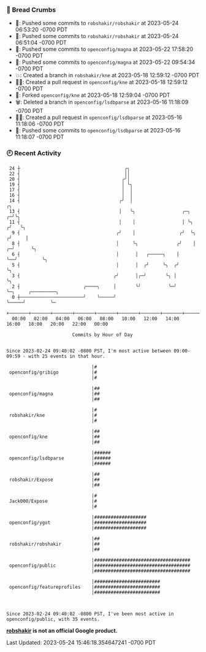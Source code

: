 ### 🍞 Bread Crumbs

 * 🚢: Pushed some commits to `robshakir/robshakir` at 2023-05-24 06:53:20 -0700 PDT
 * 🚢: Pushed some commits to `robshakir/robshakir` at 2023-05-24 06:51:04 -0700 PDT
 * 🚢: Pushed some commits to `openconfig/magna` at 2023-05-22 17:58:20 -0700 PDT
 * 🚢: Pushed some commits to `openconfig/magna` at 2023-05-22 09:54:34 -0700 PDT
 * 💥: Created a branch in `robshakir/kne` at 2023-05-18 12:59:12 -0700 PDT
 * ✍🏼: Created a pull request in `openconfig/kne` at 2023-05-18 12:59:12 -0700 PDT
 * 🍴: Forked `openconfig/kne` at 2023-05-18 12:59:04 -0700 PDT
 * 🗑: Deleted a branch in `openconfig/lsdbparse` at 2023-05-16 11:18:09 -0700 PDT
 * ✍🏼: Created a pull request in `openconfig/lsdbparse` at 2023-05-16 11:18:06 -0700 PDT
 * 🚢: Pushed some commits to `openconfig/lsdbparse` at 2023-05-16 11:18:07 -0700 PDT

### 🕘 Recent Activity
```
 24 ┼                                      ╭╮
 22 ┤                                      ││
 20 ┤                                     ╭╯│
 19 ┤                                     │ ╰╮
 17 ┤                                     │  │
 16 ┤                                     │  │
 14 ┤                                    ╭╯  │                               ╭╮
 13 ┤                                    │   ╰╮                 ╭─╮        ╭─╯╰╮
 11 ┤                                    │    │                 │ ╰╮      ╭╯   ╰╮
  9 ┤                                   ╭╯    │                ╭╯  ╰╮    ╭╯     │
  8 ┤                                   │     ╰╮              ╭╯    │  ╭─╯      ╰╮
  6 ┤                                   │      │   ╭─────╮    │     ╰──╯         ╰╮
  5 ┤                                   │      │  ╭╯     ╰╮  ╭╯                   ╰╮
  3 ┤                                  ╭╯      │╭─╯       ╰╮ │                     ╰╮
  2 ┤                       ╭────╮     │       ╰╯          ╰─╯                      ╰─╮     ╭─────────╮
  0 ┼───────────────────────╯    ╰─────╯                                              ╰─────╯         ╰─
    +───────+───────+───────+───────+───────+───────+───────+───────+───────+───────+───────+───────+────
  00:00   02:00   04:00   06:00   08:00   10:00   12:00   14:00   16:00   18:00   20:00   22:00   00:00   

						Commits by Hour of Day


Since 2023-02-24 09:40:02 -0800 PST, I'm most active between 09:00-09:59 - with 25 events in that hour.

```



```
                               |#
 openconfig/gribigo            |#
                               |#

                               |##
 openconfig/magna              |##
                               |##

                               |#
 robshakir/kne                 |#
                               |#

                               |##
 openconfig/kne                |##
                               |##

                               |######
 openconfig/lsdbparse          |######
                               |######

                               |##
 robshakir/Expose              |##
                               |##

                               |#
 Jack000/Expose                |#
                               |#

                               |###################
 openconfig/ygot               |###################
                               |###################

                               |##
 robshakir/robshakir           |##
                               |##

                               |###################################
 openconfig/public             |###################################
                               |###################################

                               |########################
 openconfig/featureprofiles    |########################
                               |########################



Since 2023-02-24 09:40:02 -0800 PST, I've been most active in openconfig/public, with 35 events.

```
**[robshakir](mailto:robjs@google.com) is not an official Google product.**  


Last Updated: 2023-05-24 15:46:18.354647241 -0700 PDT
